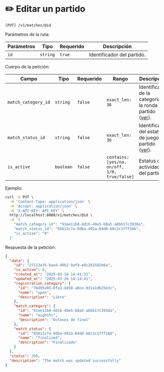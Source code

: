 # ✏️ Editar un partido

```
[PUT] /v1/matches/@id
```

Parámetros de la ruta:

| Parámetros | Tipo | Requerido | Descripción |
| ---------- | ---- | --------- | ----------- |
| `id` | `string` | `true` | Identificador del partido. |

Cuerpo de la petición:

| Campo | Tipo | Requerido | Rango | Descripción |
| ----- | ---- | --------- | ----- | ----------- |
| `match_category_id` | `string` | `false` | `exact_len: 36` | Identificador de la categoría de la ronda del partido ([ver](../match-categories/index.html)). |
| `match_status_id` | `string` | `false` | `exact_len: 36`  | Identificador del estatus de juego del partido ([ver](../match-status/index.html)). |
| `is_active` | `boolean` | `false` | `contains: [yes/no, on/off, 1/0, true/false]` | Estatus de actividad del partido. |

Ejemplo:

```bash
curl -X PUT \
  -H 'Content-Type: application/json' \
  -H 'Accept: application/json' \
  -H 'X-API-KEY: API_KEY' \
  http://localhost:8080/v1/matches/@id \
  -d '{
    "match_category_id": "91ee11b0-dd16-40e5-b0a5-a6bb17c3938a",
    "match_status_id": "85612c7a-9dba-492a-84d0-b8c2c1fff166",
    "is_active": "0"
  }'
```

Respuesta de la petición:

```json
{
  "data": {
    "id": "27113a35-baed-40b2-9af9-e0c261582b6a",
    "is_active": 0,
    "created_at": "2025-03-18 14:41:31",
    "updated_at": "2025-03-20 14:14:41",
    "registration_category": {
      "id": "76d95a95-0fa3-4d58-a8ce-031a1db25b3c",
      "name": "open",
      "description": "Libre"
    },
    "match_category": {
      "id": "91ee11b0-dd16-40e5-b0a5-a6bb17c3938a",
      "name": "eighths",
      "description": "Octavos de final"
    },
    "match_status": {
      "id": "85612c7a-9dba-492a-84d0-b8c2c1fff166",
      "name": "finalized",
      "description": "Finalizado"
    }
  },
  "status": 200,
  "description": "The match was updated successfully"
}
```
